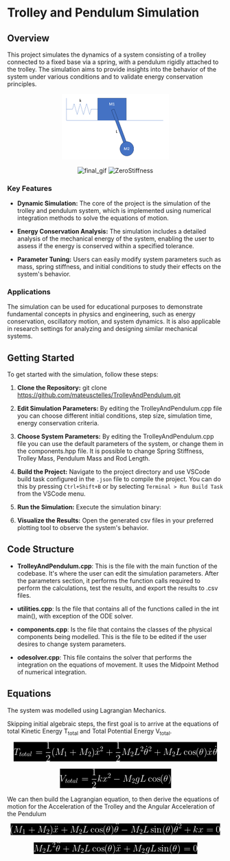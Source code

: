 # Trolley and Pendulum Simulation

## Overview

This project simulates the dynamics of a system consisting of a trolley connected to a fixed base via a spring, with a pendulum rigidly attached to the trolley. The simulation aims to provide insights into the behavior of the system under various conditions and to validate energy conservation principles.

<p align="center">
  <img src="https://github.com/mateusctelles/TrolleyAndPendulum/blob/main/images/trolleyandpendulum.png?raw=true" alt="trolleyandpendulum" width="250"/>
  
</p>

<p align="center">
  
  <img src="https://github.com/mateusctelles/TrolleyAndPendulum/blob/main/images/final_gif.gif?raw=true" alt="final_gif" width="450"/>
  <img src="https://github.com/mateusctelles/TrolleyAndPendulum/blob/main/images/ZeroStiffness.gif?raw=true" alt="ZeroStiffness" width="450"/>
</p>





### Key Features

- **Dynamic Simulation:** The core of the project is the simulation of the trolley and pendulum system, which is implemented using numerical integration methods to solve the equations of motion.

- **Energy Conservation Analysis:** The simulation includes a detailed analysis of the mechanical energy of the system, enabling the user to assess if the energy is conserved within a specified tolerance.

- **Parameter Tuning:** Users can easily modify system parameters such as mass, spring stiffness, and initial conditions to study their effects on the system's behavior.

### Applications

The simulation can be used for educational purposes to demonstrate fundamental concepts in physics and engineering, such as energy conservation, oscillatory motion, and system dynamics. It is also applicable in research settings for analyzing and designing similar mechanical systems.

## Getting Started

To get started with the simulation, follow these steps:

1. **Clone the Repository:**
    git clone https://github.com/mateusctelles/TrolleyAndPendulum.git

2. **Edit Simulation Parameters:**
    By editing the TrolleyAndPendulum.cpp file you can choose different initial conditions, step size, simulation time, energy conservation criteria.

3. **Choose System Parameters:**
    By editing the TrolleyAndPendulum.cpp file you can use the default parameters of the system, or change them in the components.hpp file. It is possible to change Spring Stiffness, Trolley Mass, Pendulum Mass and Rod Length.

5. **Build the Project:**
    Navigate to the project directory and use VSCode build task configured in the `.json` file to compile the project. You can do this by pressing `Ctrl+Shift+B` or by selecting `Terminal > Run Build Task` from the VSCode menu.

6. **Run the Simulation:**
Execute the simulation binary:


7. **Visualize the Results:**
Open the generated csv files in your preferred plotting tool to observe the system's behavior.

## Code Structure

- **TrolleyAndPendulum.cpp**: This is the file with the main function of the codebase. It's where the user can edit the simulation parameters. After the parameters section, it performs the function calls required to perform the calculations, test the results, and export the results to .csv files.
  
- **utilities.cpp**: Is the file that contains all of the functions called in the int main(), with exception of the ODE solver.
  
- **components.cpp**: Is the file that contains the classes of the physical components being modelled. This is the file to be edited if the user desires to change system parameters.

- **odesolver.cpp**: This file contains the solver that performs the integration on the equations of movement. It uses the Midpoint Method of numerical integration.

## Equations

The system was modelled using Lagrangian Mechanics.

Skipping initial algebraic steps, the first goal is to arrive at the equations of total Kinetic Energy T<sub>total</sub> and Total Potential Energy V<sub>total</sub>.

<p align="center">
  <img src="https://github.com/mateusctelles/TrolleyAndPendulum/blob/main/images/T_total_black.png?raw=true" alt="Total Kinetic Energy">
</p>

<p align="center">
  <img src="https://github.com/mateusctelles/TrolleyAndPendulum/blob/main/images/v_total_black.png?raw=true" alt="Total Potential Energy">
</p>

We can then build the Lagrangian equation, to then derive the equations of motion for the Acceleration of the Trolley and the Angular Acceleration of the Pendulum

<p align="center">
  <img src="https://github.com/mateusctelles/TrolleyAndPendulum/blob/main/images/x_dot_dot_black.png?raw=true" alt="x_dot_dot">
</p>

<p align="center">
  <img src="https://github.com/mateusctelles/TrolleyAndPendulum/blob/main/images/theta_dot_dot_black.png?raw=true" alt="theta_dot_dot">
</p>


